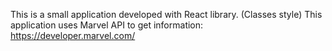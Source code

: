 This is a small application developed with React library.
(Classes style)
This application uses Marvel API to get information: https://developer.marvel.com/

